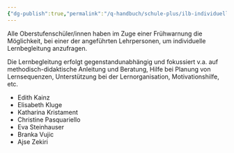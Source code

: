 ```yaml
---
{"dg-publish":true,"permalink":"/q-handbuch/schule-plus/ilb-individuelle-lernbetreuung/"}
---
```


Alle Oberstufenschüler/innen haben im Zuge einer Frühwarnung die Möglichkeit, bei einer der angeführten Lehrpersonen, um individuelle Lernbegleitung anzufragen.

Die Lernbegleitung erfolgt gegenstandunabhängig und fokussiert v.a. auf methodisch-didaktische Anleitung und Beratung, Hilfe bei Planung von Lernsequenzen, Unterstützung bei der Lernorganisation, Motivationshilfe, etc.

* Edith Kainz
* Elisabeth Kluge
* Katharina Kristament
* Christine Pasquariello
* Eva Steinhauser
* Branka Vujic
* Ajse Zekiri